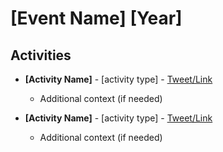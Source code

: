 # [Event Name] [Year]

## Activities

- **[Activity Name]** - [activity type] - [Tweet/Link]()
  - Additional context (if needed)

- **[Activity Name]** - [activity type] - [Tweet/Link]()
  - Additional context (if needed)